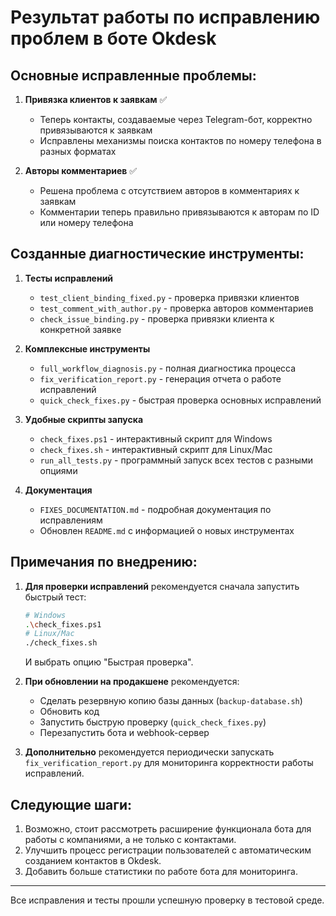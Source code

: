 # Результат работы по исправлению проблем в боте Okdesk

## Основные исправленные проблемы:

1. **Привязка клиентов к заявкам** ✅
   - Теперь контакты, создаваемые через Telegram-бот, корректно привязываются к заявкам
   - Исправлены механизмы поиска контактов по номеру телефона в разных форматах

2. **Авторы комментариев** ✅
   - Решена проблема с отсутствием авторов в комментариях к заявкам
   - Комментарии теперь правильно привязываются к авторам по ID или номеру телефона

## Созданные диагностические инструменты:

1. **Тесты исправлений**
   - `test_client_binding_fixed.py` - проверка привязки клиентов
   - `test_comment_with_author.py` - проверка авторов комментариев
   - `check_issue_binding.py` - проверка привязки клиента к конкретной заявке

2. **Комплексные инструменты**
   - `full_workflow_diagnosis.py` - полная диагностика процесса
   - `fix_verification_report.py` - генерация отчета о работе исправлений
   - `quick_check_fixes.py` - быстрая проверка основных исправлений

3. **Удобные скрипты запуска**
   - `check_fixes.ps1` - интерактивный скрипт для Windows
   - `check_fixes.sh` - интерактивный скрипт для Linux/Mac
   - `run_all_tests.py` - программный запуск всех тестов с разными опциями

4. **Документация**
   - `FIXES_DOCUMENTATION.md` - подробная документация по исправлениям
   - Обновлен `README.md` с информацией о новых инструментах

## Примечания по внедрению:

1. **Для проверки исправлений** рекомендуется сначала запустить быстрый тест:
   ```bash
   # Windows
   .\check_fixes.ps1
   # Linux/Mac
   ./check_fixes.sh
   ```
   И выбрать опцию "Быстрая проверка".

2. **При обновлении на продакшене** рекомендуется:
   - Сделать резервную копию базы данных (`backup-database.sh`)
   - Обновить код
   - Запустить быструю проверку (`quick_check_fixes.py`)
   - Перезапустить бота и webhook-сервер

3. **Дополнительно** рекомендуется периодически запускать `fix_verification_report.py` для мониторинга корректности работы исправлений.

## Следующие шаги:

1. Возможно, стоит рассмотреть расширение функционала бота для работы с компаниями, а не только с контактами.
2. Улучшить процесс регистрации пользователей с автоматическим созданием контактов в Okdesk.
3. Добавить больше статистики по работе бота для мониторинга.

---

Все исправления и тесты прошли успешную проверку в тестовой среде.

